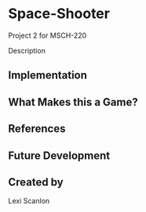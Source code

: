 # Space-Shooter
Project 2 for MSCH-220

Description

## Implementation

## What Makes this a Game?

## References

## Future Development

## Created by
Lexi Scanlon
